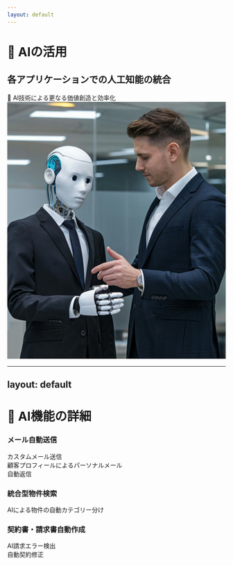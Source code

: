 ```yaml
---
layout: default
---
```


# 🤖 AIの活用
## 各アプリケーションでの人工知能の統合

<div class="flex flex-row items-center w-full min-h-[10rem]">
	<div class="flex-1">
		<div 
		v-motion
		:initial="{ x: -100, opacity: 0 }"
		:enter="{ x: 0, opacity: 1, transition: { delay: 300, duration: 800 } }"
		class="text-xl mt-8"
		>
		🧠 AI技術による更なる価値創造と効率化
		</div>
	</div>
	<div class="flex-1 flex justify-end">
		<div v-motion
		:initial="{ x: 100, opacity: 0, scale: 0.8 }"
		:enter="{ x: 0, opacity: 1, scale: 1, transition: { delay: 200, duration: 900 } }"
		class="mr-2"
		>
		<img src="/assets/ai.jpg" alt="AI活用" class="w-80 h-80 drop-shadow-2xl rounded-2xl bg-white object-cover" />
		</div>
	</div>
</div>

---
layout: default
---

# 🤖 AI機能の詳細
<div class="grid grid-cols-3 gap-8 mt-8">
	<div 
		class="ai-section"
		v-motion
		:initial="{ y: 40, opacity: 0 }"
		:enter="{ y: 0, opacity: 1, transition: { delay: 200, duration: 700 } }"
	>
		<div class="ai-header">
			<carbon:mail-all class="text-blue-500 text-3xl mb-3" />
			<h3 class="font-bold text-lg mb-4">メール自動送信</h3>
		</div>
		<div class="ai-features">
			<div class="ai-item">
				<carbon:user-identification class="text-blue-400 text-lg mr-2" />
				<span class="text-sm">カスタムメール送信</span>
			</div>
			<div class="ai-item">
				<carbon:user-profile class="text-blue-400 text-lg mr-2" />
				<span class="text-sm">顧客プロフィールによるパーソナルメール</span>
			</div>
			<div class="ai-item">
				<carbon:reply class="text-blue-400 text-lg mr-2" />
				<span class="text-sm">自動返信</span>
			</div>
		</div>
	</div>
	<div 
		class="ai-section"
		v-motion
		:initial="{ y: 40, opacity: 0 }"
		:enter="{ y: 0, opacity: 1, transition: { delay: 400, duration: 700 } }"
	>
		<div class="ai-header">
			<carbon:search class="text-green-500 text-3xl mb-3" />
			<h3 class="font-bold text-lg mb-4">統合型物件検索</h3>
		</div>
		<div class="ai-features">
			<div class="ai-item">
				<carbon:classification class="text-green-400 text-lg mr-2" />
				<span class="text-sm">AIによる物件の自動カテゴリー分け</span>
			</div>
		</div>
	</div>
	<div 
		class="ai-section"
		v-motion
		:initial="{ y: 40, opacity: 0 }"
		:enter="{ y: 0, opacity: 1, transition: { delay: 600, duration: 700 } }"
	>
		<div class="ai-header">
			<carbon:document class="text-purple-500 text-3xl mb-3" />
			<h3 class="font-bold text-lg mb-4">契約書・請求書自動作成</h3>
		</div>
		<div class="ai-features">
			<div class="ai-item">
				<carbon:error-filled class="text-purple-400 text-lg mr-2" />
				<span class="text-sm">AI請求エラー検出</span>
			</div>
			<div class="ai-item">
				<carbon:automatic class="text-purple-400 text-lg mr-2" />
				<span class="text-sm">自動契約修正</span>
			</div>
		</div>
	</div>	
</div>



<style>
.ai-section {
@apply bg-white p-6 rounded-lg shadow-lg border border-gray-200 h-full;
}

.ai-header {
@apply text-center mb-4;
}

.ai-features {
@apply space-y-3;
}

.ai-item {
@apply flex items-center p-2 bg-gray-50 rounded;
}

.value-card {
@apply bg-white p-6 rounded-lg shadow-lg border border-gray-200 text-center;
}
</style>



